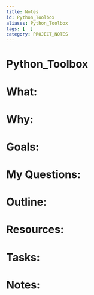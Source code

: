 ```yaml
---
title: Notes
id: Python_Toolbox
aliases: Python_Toolbox
tags: [  ]
category: PROJECT_NOTES
---
```

# Python_Toolbox

# What:


# Why:


# Goals:


# My Questions:


# Outline:


# Resources:


# Tasks:


# Notes: